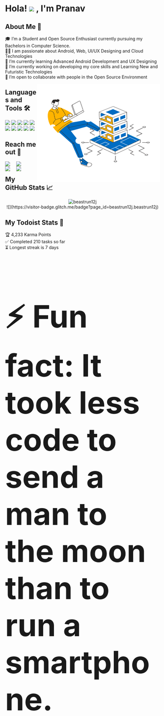 Hola! <img src="https://github.com/TheDudeThatCode/TheDudeThatCode/blob/master/Assets/Hi.gif" width="40px"> , I'm Pranav
===================================
  
About Me 🚀
------------
🎓 I’m a Student and Open Source Enthusiast currently pursuing my Bachelors in Computer Science. </br>
👨‍💻 I am passionate about Android, Web, UI/UX Designing and Cloud Technologies</br>
🌱 I’m currently learning Advanced Android Development and UX Designing</br>
🔭 I’m currently working on developing my core skills and Learning New and Futuristic Technologies</br>
👯 I’m open to collaborate with people in the Open Source Environment</br>

<img align="right" alt="GIF" src="https://github.com/beastrun12j/beastrun12j/blob/master/60424-web-hosting.gif" width="400" height="320" />


Languages and Tools 🛠
-----------------------

<code><img src="https://img.icons8.com/color/48/000000/java-coffee-cup-logo.png"></code>
<code><img src="https://img.icons8.com/color/48/000000/c-plus-plus-logo.png"></code>
<code><img src="https://img.icons8.com/color/48/000000/android-os.png"></code>
<code><img src="https://img.icons8.com/color/48/000000/adobe-illustrator.png"></code>
<code><img src="https://img.icons8.com/color/48/000000/git.png"></code>
<code><img src="https://img.icons8.com/ios-filled/50/000000/mysql.png"></code>
<code><img src="https://img.icons8.com/color/48/000000/adobe-xd.png"></code>
<code><img src="https://img.icons8.com/fluent/48/000000/google-cloud.png"></code>
<code><img src="https://img.icons8.com/color/48/000000/html-5--v1.png"></code>
<code><img src="https://img.icons8.com/color/48/000000/css3.png"></code>

Reach me out 💬
----------------

<a href="https://www.linkedin.com/in/pranav-kumar-10a164143/">
  <img align="left" width="36px" src="https://img.icons8.com/ios-filled/50/4a90e2/linkedin-2--v2.png"  />
</a>
  
<a href="https://twitter.com/Beastrun_12j">
  <img align="left" width="36px" src="https://img.icons8.com/color/48/4a90e2/twitter--v2.png"/>
</a>
  
<a href="https://www.behance.net/pranavtiwari3">
  <img align="left" width="36px" src="https://img.icons8.com/color/48/000000/behance.png"/>
</a>
  
<a href="mailto:pranavtiwari12j@gmail.com">
  <img align="left" width="36px" src="https://img.icons8.com/color/48/000000/gmail.png" />
</a>
</br>

My GitHub Stats 📈
-------------------

<p align="center"> <img src="https://github-readme-stats.vercel.app/api?username=beastrun12j&show_icons=true&theme=gotham" alt="beastrun12j" />
</br>
![](https://visitor-badge.glitch.me/badge?page_id=beastrun12j.beastrun12j)
</br>
  
My Todoist Stats 🚧 
--------------------

🏆  4,233 Karma Points                     
✅  Completed 210 tasks so far           
⏳  Longest streak is 7 days
  
<h2 style="font-size:100px"> <b> ⚡ Fun fact: It took less code to send a man to the moon than to run a smartphone.</b> </h2>
